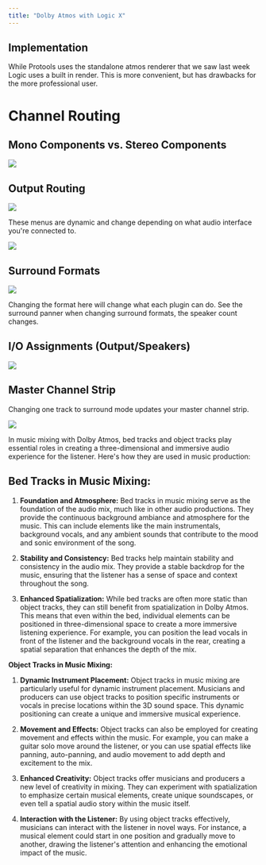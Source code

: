 ```yaml
---
title: "Dolby Atmos with Logic X"
---
```


## Implementation

While Protools uses the standalone atmos renderer that we saw last week Logic uses a built in render. This is more convenient, but has drawbacks for the more professional user.

# Channel Routing

## Mono Components vs. Stereo Components

![](../mono-vs-stereo.png)

## Output Routing

![](../output-routing.png)

These menus are dynamic and change depending on what audio interface you're connected to.

![](../output-routing-2.png)

## Surround Formats

![](../surround-format.png)

Changing the format here will change what each plugin can do. See the surround panner when changing surround formats, the speaker count changes.

## I/O Assignments (Output/Speakers)

![](../io-assignments.png)

## Master Channel Strip

Changing one track to surround mode updates your master channel strip.

![](../surround-mode.png)

In music mixing with Dolby Atmos, bed tracks and object tracks play essential roles in creating a three-dimensional and immersive audio experience for the listener. Here's how they are used in music production:

## **Bed Tracks in Music Mixing:**

1. **Foundation and Atmosphere:** Bed tracks in music mixing serve as the foundation of the audio mix, much like in other audio productions. They provide the continuous background ambiance and atmosphere for the music. This can include elements like the main instrumentals, background vocals, and any ambient sounds that contribute to the mood and sonic environment of the song.

2. **Stability and Consistency:** Bed tracks help maintain stability and consistency in the audio mix. They provide a stable backdrop for the music, ensuring that the listener has a sense of space and context throughout the song.

3. **Enhanced Spatialization:** While bed tracks are often more static than object tracks, they can still benefit from spatialization in Dolby Atmos. This means that even within the bed, individual elements can be positioned in three-dimensional space to create a more immersive listening experience. For example, you can position the lead vocals in front of the listener and the background vocals in the rear, creating a spatial separation that enhances the depth of the mix.

**Object Tracks in Music Mixing:**

1. **Dynamic Instrument Placement:** Object tracks in music mixing are particularly useful for dynamic instrument placement. Musicians and producers can use object tracks to position specific instruments or vocals in precise locations within the 3D sound space. This dynamic positioning can create a unique and immersive musical experience.

2. **Movement and Effects:** Object tracks can also be employed for creating movement and effects within the music. For example, you can make a guitar solo move around the listener, or you can use spatial effects like panning, auto-panning, and audio movement to add depth and excitement to the mix.

3. **Enhanced Creativity:** Object tracks offer musicians and producers a new level of creativity in mixing. They can experiment with spatialization to emphasize certain musical elements, create unique soundscapes, or even tell a spatial audio story within the music itself.

4. **Interaction with the Listener:** By using object tracks effectively, musicians can interact with the listener in novel ways. For instance, a musical element could start in one position and gradually move to another, drawing the listener's attention and enhancing the emotional impact of the music.

